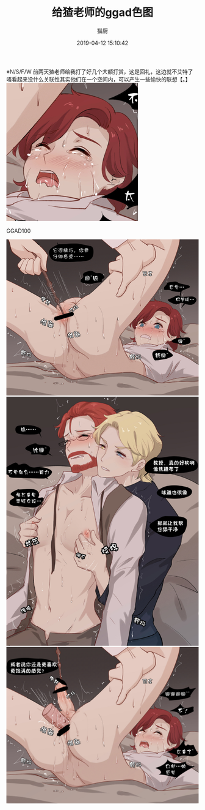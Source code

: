 ﻿---
layout: post
title: 给猹老师的ggad色图
date: 2019-04-12 15:10:42
updated: 2019-04-12 15:10:42
comments: true
categories: []
tags: [ggad]
keywords: []
permalink: "hello-ggad1"
author: "猫厨"
description: ""
toc: true
---
※N/S/F/W
前两天猹老师给我打了好几个大额打赏，这是回礼，这边就不艾特了
唔看起来没什么关联性其实他们在一个空间内，可以产生一些愉快的联想【。】
![](https://raw.githubusercontent.com/alicewish/meowchain247/master/GGAD100.png)
<!-- more --> GGAD100
![](https://raw.githubusercontent.com/alicewish/meowchain247/master/Unnatural-006-000.jpg)
![](https://raw.githubusercontent.com/alicewish/meowchain247/master/Unnatural-007-000.jpg)
![](https://raw.githubusercontent.com/alicewish/meowchain247/master/Unnatural-008-000.jpg)
 
